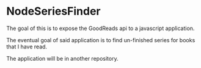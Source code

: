 NodeSeriesFinder
=================

The goal of this is to expose the GoodReads api to a javascript application.

The eventual goal of said application is to find un-finished series for books that I have read.

The application will be in another repository.

